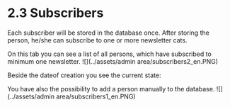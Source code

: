 # 2.3 Subscribers

Each subscriber will be stored in the database once. After storing the person, he/she can subscribe to one or more newsletter cats.

On this tab you can see a list of all persons, which have subscribed to minimum one newsletter.
![](../assets/admin area/subscribers2_en.PNG)

Beside the dateof creation you see the current state:

 
You have also the possibility to add a person manually to the database.
![](../assets/admin area/subscribers1_en.PNG)

